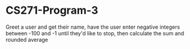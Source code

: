 # CS271-Program-3
Greet a user and get their name, have the user enter negative integers between -100 and -1 until they'd like to stop, then calculate the sum and rounded average

